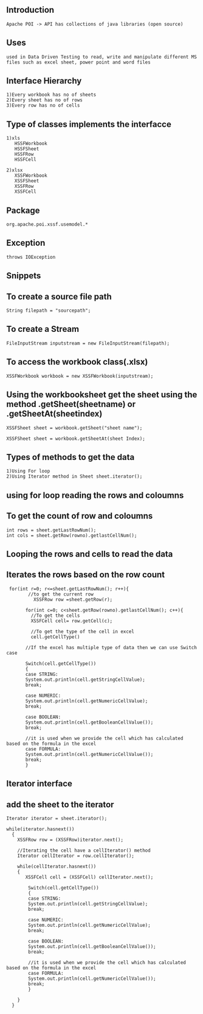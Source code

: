 ## Introduction
```
Apache POI -> API has collections of java libraries (open source)
```
## Uses
```
used in Data Driven Testing to read, write and manipulate different MS files such as excel sheet, power point and word files
```
## Interface Hierarchy 
```
1)Every workbook has no of sheets
2)Every sheet has no of rows
3)Every row has no of cells
```
## Type of classes implements the interfacce
```
1)xls 
   HSSFWorkbook
   HSSFSheet
   HSSFRow
   HSSFCell

2)xlsx
   XSSFWorkbook
   XSSFSheet
   XSSFRow
   XSSFCell
 ```
 ## Package
 ```
 org.apache.poi.xssf.usemodel.* 
 ```
 ## Exception 
 ```
throws IOException
```
## Snippets

## To create a source file path
```
String filepath = "sourcepath";
```
## To create a Stream
```
FileInputStream inputstream = new FileInputStream(filepath);
```
## To access the workbook class(.xlsx)
```
XSSFWorkbook workbook = new XSSFWorkbook(inputstream);
```
## Using the workbooksheet get the sheet using the method .getSheet(sheetname) or .getSheetAt(sheetindex)
```
XSSFSheet sheet = workbook.getSheet("sheet name");

XSSFSheet sheet = workbook.getSheetAt(sheet Index);
```
## Types of methods to get the data 
```
1)Using For loop
2)Using Iterator method in Sheet sheet.iterator();
```
## using for loop reading the rows and coloumns
  ##   To get the count of row and coloumns
  ```
  int rows = sheet.getLastRowNum();
  int cols = sheet.getRow(rowno).getlastCellNum();
  ```
 ## Looping the rows and cells to read the data
 ## Iterates the rows based on the row count   
 ```
  for(int r=0; r<=sheet.getLastRowNum(); r++){
	     //to get the current row
           XSSFRow row =sheet.getRow(r);		   
		
		for(int c=0; c<sheet.getRow(rowno).getlastCellNum(); c++){
		  //To get the cells
		  XSSFCell cell= row.getCell(c);
		  
		  //To get the type of the cell in excel
		  cell.getCellType()
		
		//If the excel has multiple type of data then we can use Switch case
		
		Switch(cell.getCellType())
		{
		case STRING: 
		System.out.println(cell.getStringCellValue);
		break;
		
		case NUMERIC:
		System.out.println(cell.getNumericCellValue);
		break;
		
		case BOOLEAN:
		System.out.println(cell.getBooleanCellValue());
		break;
		
		//it is used when we provide the cell which has calculated based on the formula in the excel
		case FORMULA: 
		System.out.println(cell.getNumericCellValue());
		break;
		}
```
## Iterator interface
## add the sheet to the iterator
```
Iterator iterator = sheet.iterator();

while(iterator.hasnext())
  {
    XSSFRow row = (XSSFRow)iterator.next();
	
	//Iterating the cell have a cellIterator() method
	Iterator cellIterator = row.cellIterator();
	
	while(cellIterator.hasnext())
	{
	   XSSFCell cell = (XSSFCell) cellIterator.next();
	   
	   	Switch(cell.getCellType())
		{
		case STRING: 
		System.out.println(cell.getStringCellValue);
		break;
		
		case NUMERIC:
		System.out.println(cell.getNumericCellValue);
		break;
		
		case BOOLEAN:
		System.out.println(cell.getBooleanCellValue());
		break;
		
		//it is used when we provide the cell which has calculated based on the formula in the excel
		case FORMULA: 
		System.out.println(cell.getNumericCellValue());
		break;
		}
	   
	}
  }
```



 
  

